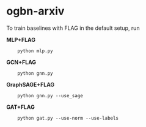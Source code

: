 # ogbn-arxiv

To train baselines with FLAG in the default setup, run

**MLP+FLAG**
                    
        python mlp.py

**GCN+FLAG**

        python gnn.py

**GraphSAGE+FLAG**
        
        python gnn.py --use_sage

**GAT+FLAG**
        
        python gat.py --use-norm --use-labels
